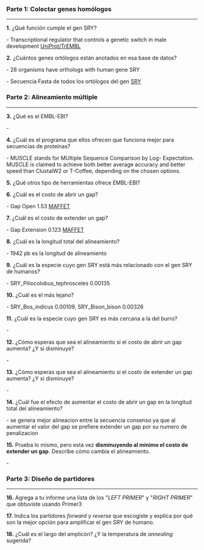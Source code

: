 ### Parte 1: Colectar genes homólogos

---

**1.** ¿Qué función cumple el gen SRY?

*-* Transcriptional regulator that controls a genetic switch in male development [UniProt/TrEMBL](https://www.uniprot.org/uniprot/A7WPU8)

**2.** ¿Cuántos genes ortólogos están anotados en esa base de datos?

*-* 28 organisms have orthologs with human gene SRY

*-* Secuencia Fasta de todos los ortòlogos del gen  [SRY](https://github.com/CamilaFrancisca/Laboratorio/blob/master/Fasta02.fasta)

### Parte 2: Alineamiento múltiple

---

**3.** ¿Qué es el EMBL-EBI?

*-*

**4.** ¿Cuál es el programa que ellos ofrecen que funciona mejor para secuencias de proteínas?

*-* MUSCLE stands for MUltiple Sequence Comparison by Log- Expectation. MUSCLE is claimed to achieve both better average accuracy and better speed than ClustalW2 or T-Coffee, depending on the chosen options.


**5.** ¿Qué otros tipo de herramientas ofrece EMBL-EBI? 

**6.** ¿Cuál es el costo de abrir un gap?

*-* Gap Open 1.53 [MAFFET](https://www.ebi.ac.uk/Tools/services/web/toolresult.ebi?jobId=mafft-I20180810-153305-0272-23252617-p2m&analysis=details)

**7.** ¿Cuál es el costo de extender un gap?

*-* Gap Extension 0.123 [MAFFET](https://www.ebi.ac.uk/Tools/services/web/toolresult.ebi?jobId=mafft-I20180810-153305-0272-23252617-p2m&analysis=details)

**8.** ¿Cuál es la longitud total del alineamiento?

*-* 1942 pb es la longitud de alineamiento

**9.** ¿Cuál es la especie cuyo gen SRY está más relacionado con el gen SRY de humanos?

*-* SRY_Piliocolobus_tephrosceles 0.00135

**10.** ¿Cuál es el más lejano?

*-* SRY_Bos_indicus 0.00109, SRY_Bison_bison 0.00326

**11.** ¿Cuál es la especie cuyo gen SRY es más cercana a la del burro?

*-* 

**12.** ¿Cómo esperas que sea el alineamiento si el costo de abrir un gap aumenta? ¿Y si disminuye?

*-* 

**13.** ¿Cómo esperas que sea el alineamiento si el costo de extender un gap aumenta? ¿Y si disminuye?

*-* 

**14.** ¿Cuál fue el efecto de aumentar el costo de abrir un gap en la longitud total del alineamiento? 

*-* se genera mejor alineacion entre la secuencia consenso ya que al aumentar el valor del gap se prefiere extender un gap por su numero de penalizacion 

**15.** Prueba lo mismo, pero esta vez **disminuyendo al mínimo el costo de extender un gap**. Describe cómo cambia el alineamiento.

*-* 
 
### Parte 3: Diseño de partidores

---

**16.** Agrega a tu informe una lista de los "_LEFT PRIMER_" y "_RIGHT PRIMER_" que obtuviste usando Primer3

**17.** Indica los partidores _forward_ y _reverse_ que escogiste y explica por qué son la mejor opción para amplificar el gen SRY de humano. 

**18.** ¿Cuál es el largo del amplicón? ¿Y la temperatura de _annealing_ sugerida?

